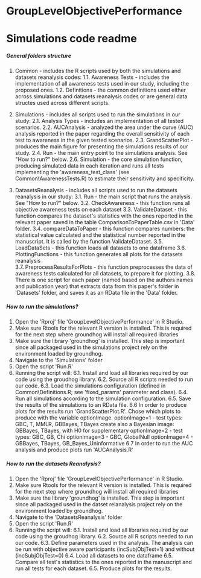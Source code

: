 # GroupLevelObjectivePerformance

# Simulations code readme

##### General folders structure

1. Common - includes the R scripts used by both the simulations and datasets reanalysis codes:
1.1. Awareness Tests - includes the implementation of all awareness tests used in our study, including the proposed ones.
1.2. Definitions - the common definitions used either across simulations and datasets reanalysis codes or are general data structes used across different scripts. 

2. Simulations - includes all scripts used to run the simulations in our study:
2.1. Analysis Types - includes an implementation of all tested scenarios.
2.2. AUCAnalysis - analyzed the area under the curve (AUC) analysis reported in the paper regarding the overall sensitivity of each test to awareness in the given tested scenarios.
2.3. GrandScatterPlot - produces the main figure for presenting the simulations results of our study.
2.4. Run - the main entry point to the simulations analysis. See "How to run?" below.
2.6. Simulation - the core simulation function, producing simulated data in each iteration and runs all tests implementing the 'awareness_test_class' (see Common\AwarenessTests.R) to estimate their sensitivity and specificity.

3. DatasetsReanalysis - includes all scripts used to run the datasets reanalysis in our study:
3.1. Run - the main script that runs the analysis. See "How to run?" below.
3.2. CheckAwareness - this function runs all objective awareness tests on each dataset 
3.3. ValidateDataset - this function compares the dataset's statistics with the ones reported in the relevant paper saved in the table ComparisonToPaperTable.csv in 'Data' folder.
3.4. compareDataToPaper - this function compares numbers: the statistical value calculated and the statistical number reported in the manuscript. It is called by the function ValidateDataset. 
3.5. LoadDataSets - this function loads all datasets to one dataframe
3.6. PlottingFunctions - this function generates all plots for the datasets reanalysis   
3.7. PreprocessResultsForPlots - this function preprocesses the data of awareness tests calculated for all datasets, to prepare it for plotting.
3.8. There is one script for each paper (named based on the authors names and publication year) that extracts data from this paper's folder in 'Datasets' folder, and saves it as an RData file in the 'Data' folder. 

##### How to run the simulations?

1. Open the 'Rproj' file 'GroupLevelObjectivePerformance' in R Studio.
2. Make sure Rtools for the relevant R version is installed. This is required for the next step where groundhog will install all required libraries
3. Make sure the library 'groundhog' is installed. This step is important since all packaged used in the simulations project rely on the environment loaded by groundhog.
4. Navigate to the 'Simulations' folder
5. Open the script 'Run.R'
6. Running the script will:
6.1. Install and load all libraries required by our code using the groudhog library.
6.2. Source all R scripts needed to run our code.
6.3. Load the simulations configuration (defined in Common\Definitions.R; see 'fixed_params' parameter and class).
6.4. Run all simulations according to the simulation configuration.
6.5. Save the results of the simulations to an RData file. 
6.6 In order to produce plots for the results run 'GrandScatterPlot.R'. Chose which plots to produce with the variable optionImage.
optionImage=1 - test types: GBC, T, MMLR, GBBayes, TBayes
create also a Bayesian image:  GBBayes, TBayes, with H0 for supplementary
optionImage=2 - test types: GBC, GB, Chi
optionImage=3 - GBC, GlobalNull
optionImage=4 - GBBayes, TBayes, GB_Bayes_Uninformative
6.7 In order to run the AUC analysis and produce plots run 'AUCAnalysis.R'

##### How to run the datasets Reanalysis?

1. Open the 'Rproj' file 'GroupLevelObjectivePerformance' in R Studio.
2. Make sure Rtools for the relevant R version is installed. This is required for the next step where groundhog will install all required libraries
3. Make sure the library 'groundhog' is installed. This step is important since all packaged used in the datset relanalysis project rely on the environment loaded by groundhog.
4. Navigate to the 'DatasetsReanalysis' folder
5. Open the script 'Run.R'
6. Running the script will:
6.1. Install and load all libraries required by our code using the groudhog library.
6.2. Source all R scripts needed to run our code.
6.3. Define parameters used in the analysis. The analysis can be run with objective aware participants (incSubjObjTest=1) and without (incSubjObjTest=0) 
6.4. Load all datasets to one dataframe
6.5. Compare all test's statistics to the ones reported in the manuscript and run all tests for each dataset.
6.5. Produce plots for the results.
